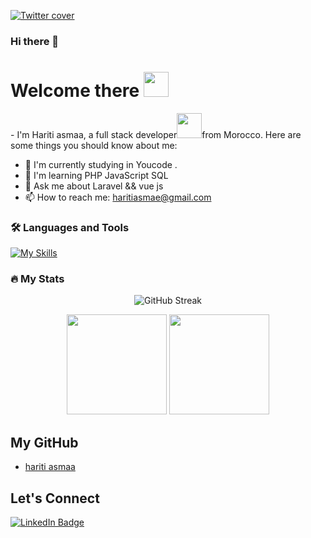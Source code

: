 
<a href="https://www.linkedin.com/in/asmae-hariti-015b3a266/">
  
![Twitter cover](https://user-images.githubusercontent.com/17055517/159127013-9b2feb29-72b5-4cb0-95cc-b1dd32a56966.png)
  
</a>

### Hi there 👋


<h1>
  Welcome there
  <img src="https://media.giphy.com/media/hvRJCLFzcasrR4ia7z/giphy.gif" width="40px"/>  
</h1>
<div>- I'm Hariti asmaa, a full stack developer<img  src="https://media.giphy.com/media/WUlplcMpOCEmTGBtBW/giphy.gif" width="40">from  Morocco. Here are some things you should know about me: </div>

- 🚀 I'm currently studying in Youcode .
- 🌱 I'm learning PHP JavaScript SQL  
- 💬 Ask me about Laravel && vue js
- 📫 How to reach me:  haritiasmae@gmail.com
  
### :hammer_and_wrench: Languages and Tools

[![My Skills](https://skills.thijs.gg/icons?i=html,css,js,php,bootstrap,laravel,mysql,tailwind,vscode,git,github,postman,figma)](https://skills.thijs.gg)


### :fire: My Stats            

<div align="center">
  <img src="http://github-readme-streak-stats.herokuapp.com?user=hariti-asm&theme=dark&background=000000" alt="GitHub Streak" />
</div>

<p align="center">
  <img src="https://github-readme-stats.vercel.app/api/top-langs/?username=youssefhihi&layout=compact&title_color=fff&text_color=fff&bg_color=0D1117" height="160px" />
  <img src="https://github-readme-stats.vercel.app/api?username=youssefhihi&title_color=fff&text_color=fff&icon_color=F7DF1E&bg_color=0D1117&show_icons=true" height="160px" />
</p>



## My GitHub
- [hariti asmaa ](https://github.com/hariti-asm)


## Let's Connect

<div id="badges">
  <a href="https://www.linkedin.com/in/asmae-hariti-015b3a266/">
    <img src="https://img.shields.io/badge/LinkedIn-blue?style=for-the-badge&logo=linkedin&logoColor=white" alt="LinkedIn Badge"/>
  </a>
</div>
